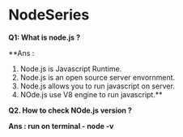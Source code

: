 # NodeSeries
**Q1: What is node.js ?**

**Ans : 
 1) Node.js is Javascript Runtime.
 2) Node.js  is an open source server envornment.
 3) Node.js allows you to run javascript on server.
 4) NOde.js use V8 engine to run javascript.**


**Q2. How to check NOde.js version ?**

**Ans : run on terminal  -  node -v**